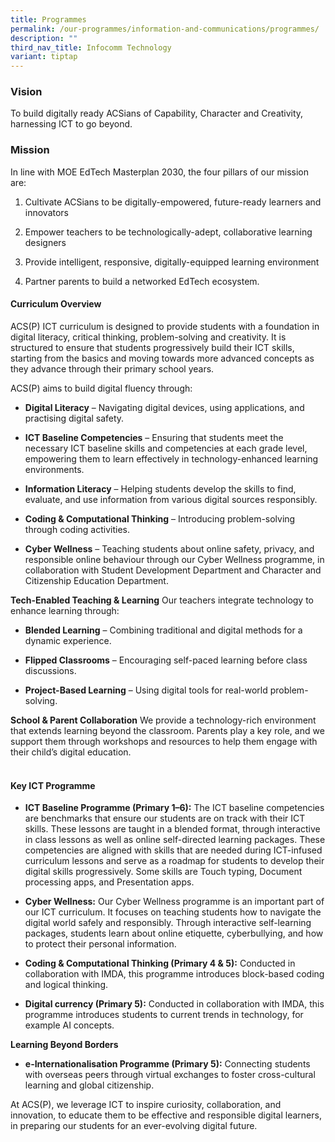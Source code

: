 ```yaml
---
title: Programmes
permalink: /our-programmes/information-and-communications/programmes/
description: ""
third_nav_title: Infocomm Technology
variant: tiptap
---
```

<h3><strong>Vision</strong></h3>
<p>To build digitally ready ACSians of Capability, Character and Creativity,
harnessing ICT to go beyond.</p>
<h3><strong>Mission</strong></h3>
<p>In line with MOE EdTech Masterplan 2030, the four pillars of our mission
are:</p>
<ol>
<li>
<p>Cultivate ACSians to be digitally-empowered, future-ready learners and
innovators</p>
</li>
<li>
<p>Empower teachers to be technologically-adept, collaborative learning designers</p>
</li>
<li>
<p>Provide intelligent, responsive, digitally-equipped learning environment</p>
</li>
<li>
<p>Partner parents to build a networked EdTech ecosystem.</p>
<p></p>
</li>
</ol>
<h4><strong>Curriculum Overview</strong></h4>
<p>ACS(P) ICT curriculum is designed to provide students with a foundation
in digital literacy, critical thinking, problem-solving and creativity.
It is structured to ensure that students progressively build their ICT
skills, starting from the basics and moving towards more advanced concepts
as they advance through their primary school years.</p>
<p>ACS(P) aims to build digital fluency through:</p>
<ul>
<li>
<p><strong>Digital Literacy</strong> – Navigating digital devices, using applications,
and practising digital safety.</p>
</li>
<li>
<p><strong>ICT Baseline Competencies</strong> – Ensuring that students meet
the necessary ICT baseline skills and competencies at each grade level,
empowering them to learn effectively in technology-enhanced learning environments.</p>
</li>
<li>
<p><strong>Information Literacy</strong> – Helping students develop the skills
to find, evaluate, and use information from various digital sources responsibly.</p>
</li>
<li>
<p><strong>Coding &amp; Computational Thinking</strong> – Introducing problem-solving
through coding activities.</p>
</li>
<li>
<p><strong>Cyber Wellness</strong> – Teaching students about online safety,
privacy, and responsible online behaviour through our Cyber Wellness programme,
in collaboration with Student Development Department and Character and
Citizenship Education Department.</p>
</li>
</ul>
<p><strong>Tech-Enabled Teaching &amp; Learning</strong> Our teachers integrate
technology to enhance learning through:</p>
<ul>
<li>
<p><strong>Blended Learning</strong> – Combining traditional and digital methods
for a dynamic experience.</p>
</li>
<li>
<p><strong>Flipped Classrooms</strong> – Encouraging self-paced learning before
class discussions.</p>
</li>
<li>
<p><strong>Project-Based Learning</strong> – Using digital tools for real-world
problem-solving.</p>
</li>
</ul>
<p><strong>School &amp; Parent Collaboration</strong> We provide a technology-rich
environment that extends learning beyond the classroom. Parents play a
key role, and we support them through workshops and resources to help them
engage with their child’s digital education.</p>
<h4><br><strong>Key ICT Programme</strong></h4>
<ul>
<li>
<p><strong>ICT Baseline Programme (Primary 1–6):</strong> The ICT baseline
competencies are benchmarks that ensure our students are on track with
their ICT skills. These lessons are taught in a blended format, through
interactive in class lessons as well as online self-directed learning packages.
These competencies are aligned with skills that are needed during ICT-infused
curriculum lessons and serve as a roadmap for students to develop their
digital skills progressively. Some skills are Touch typing, Document processing
apps, and Presentation apps.</p>
</li>
<li>
<p><strong>Cyber Wellness:</strong> Our Cyber Wellness programme is an important
part of our ICT curriculum. It focuses on teaching students how to navigate
the digital world safely and responsibly. Through interactive self-learning
packages, students learn about online etiquette, cyberbullying, and how
to protect their personal information.</p>
</li>
<li>
<p><strong>Coding &amp; Computational Thinking (Primary 4 &amp; 5):</strong> Conducted
in collaboration with IMDA, this programme introduces block-based coding
and logical thinking.</p>
</li>
<li>
<p><strong>Digital currency (Primary 5):</strong> Conducted in collaboration
with IMDA, this programme introduces students to current trends in technology,
for example AI concepts.</p>
</li>
</ul>
<p><strong>Learning Beyond Borders</strong>
</p>
<ul>
<li>
<p><strong>e-Internationalisation Programme (Primary 5):</strong> Connecting
students with overseas peers through virtual exchanges to foster cross-cultural
learning and global citizenship.</p>
</li>
</ul>
<p>At ACS(P), we leverage ICT to inspire curiosity, collaboration, and innovation,
to educate them to be effective and responsible digital learners, in preparing
our students for an ever-evolving digital future.</p>
<p></p>